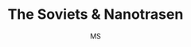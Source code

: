 ---
media: "images/rounds/round_4_1/soviets_and_nanotrasen.png"
media_type: image
title: The Soviets & Nanotrasen
author: MS
desc: A Nanotrasen expedition team runs into the Soviet expeditionary force after they make planetfall.
---
